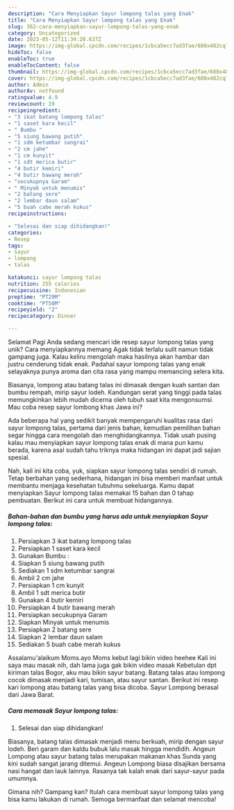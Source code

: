 ```yaml
---
description: "Cara Menyiapkan Sayur lompong talas yang Enak"
title: "Cara Menyiapkan Sayur lompong talas yang Enak"
slug: 362-cara-menyiapkan-sayur-lompong-talas-yang-enak
category: Uncategorized
date: 2023-05-12T11:34:20.637Z
image: https://img-global.cpcdn.com/recipes/1cbca5ecc7ad3fae/680x482cq70/sayur-lompong-talas-foto-resep-utama.jpg
hideToc: false
enableToc: true
enableTocContent: false
thumbnail: https://img-global.cpcdn.com/recipes/1cbca5ecc7ad3fae/680x482cq70/sayur-lompong-talas-foto-resep-utama.jpg
cover: https://img-global.cpcdn.com/recipes/1cbca5ecc7ad3fae/680x482cq70/sayur-lompong-talas-foto-resep-utama.jpg
author: Admin
authorAv: notfound
ratingvalue: 4.9
reviewcount: 19
recipeingredient:
- "3 ikat batang lompong talas"
- "1 saset kara kecil"
- " Bumbu "
- "5 siung bawang putih"
- "1 sdm ketumbar sangrai"
- "2 cm jahe"
- "1 cm kunyit"
- "1 sdt merica butir"
- "4 butir kemiri"
- "4 butir bawang merah"
- "secukupnya Garam"
- " Minyak untuk menumis"
- "2 batang sere"
- "2 lembar daun salam"
- "5 buah cabe merah kukus"
recipeinstructions:

- "Selesai dan siap dihidangkan!"
categories:
- Resep
tags:
- sayur
- lompong
- talas

katakunci: sayur lompong talas 
nutrition: 255 calories
recipecuisine: Indonesian
preptime: "PT29M"
cooktime: "PT58M"
recipeyield: "2"
recipecategory: Dinner

---
```



Selamat Pagi Anda sedang mencari ide resep sayur lompong talas yang unik? Cara menyiapkannya memang Agak tidak terlalu sulit namun tidak gampang juga. Kalau keliru mengolah maka hasilnya akan hambar dan justru cenderung tidak enak. Padahal sayur lompong talas yang enak selayaknya punya aroma dan cita rasa yang mampu memancing selera kita.


Biasanya, lompong atau batang talas ini dimasak dengan kuah santan dan bumbu rempah, mirip sayur lodeh. Kandungan serat yang tinggi pada talas memungkinkan lebih mudah dicerna oleh tubuh saat kita mengonsumsi. Mau coba resep sayur lombong khas Jawa ini?

Ada beberapa hal yang sedikit banyak mempengaruhi kualitas rasa dari sayur lompong talas, pertama dari jenis bahan, kemudian pemilihan bahan segar hingga cara mengolah dan menghidangkannya. Tidak usah pusing kalau mau menyiapkan sayur lompong talas enak di mana pun kamu berada, karena asal sudah tahu triknya maka hidangan ini dapat jadi sajian spesial.


Nah, kali ini kita coba, yuk, siapkan sayur lompong talas sendiri di rumah. Tetap berbahan yang sederhana, hidangan ini bisa memberi manfaat untuk membantu menjaga kesehatan tubuhmu sekeluarga. Kamu dapat menyiapkan Sayur lompong talas memakai 15 bahan dan 0 tahap pembuatan. Berikut ini cara untuk membuat hidangannya.

<!--inarticleads1-->

##### Bahan-bahan dan bumbu yang harus ada untuk menyiapkan Sayur lompong talas:

1. Persiapkan 3 ikat batang lompong talas
1. Persiapkan 1 saset kara kecil
1. Gunakan  Bumbu :
1. Siapkan 5 siung bawang putih
1. Sediakan 1 sdm ketumbar sangrai
1. Ambil 2 cm jahe
1. Persiapkan 1 cm kunyit
1. Ambil 1 sdt merica butir
1. Gunakan 4 butir kemiri
1. Persiapkan 4 butir bawang merah
1. Persiapkan secukupnya Garam
1. Siapkan  Minyak untuk menumis
1. Persiapkan 2 batang sere
1. Siapkan 2 lembar daun salam
1. Sediakan 5 buah cabe merah kukus


Assalamu&#39;alaikum Moms.ayo Moms kebut lagi bikin video heehee Kali ini saya mau masak nih, dah lama juga gak bikin video masak Kebetulan dpt kiriman talas Bogor, aku mau bikin sayur batang. Batang talas atau lompong cocok dimasak menjadi kari, tumisan, atau sayur santan. Berikut ini resep kari lompong atau batang talas yang bisa dicoba. Sayur Lompong berasal dari Jawa Barat. 

<!--inarticleads2-->

##### Cara memasak Sayur lompong talas:


1. Selesai dan siap dihidangkan!

Biasanya, batang talas dimasak menjadi menu berkuah, mirip dengan sayur lodeh. Beri garam dan kaldu bubuk lalu masak hingga mendidih. Angeun Lompong atau sayur batang talas merupakan makanan khas Sunda yang kini sudah sangat jarang ditemui. Angeun Lompong biasa disajikan bersama nasi hangat dan lauk lainnya. Rasanya tak kalah enak dari sayur-sayur pada umumnya. 

Gimana nih? Gampang kan? Itulah cara membuat sayur lompong talas yang bisa kamu lakukan di rumah. Semoga bermanfaat dan selamat mencoba!
